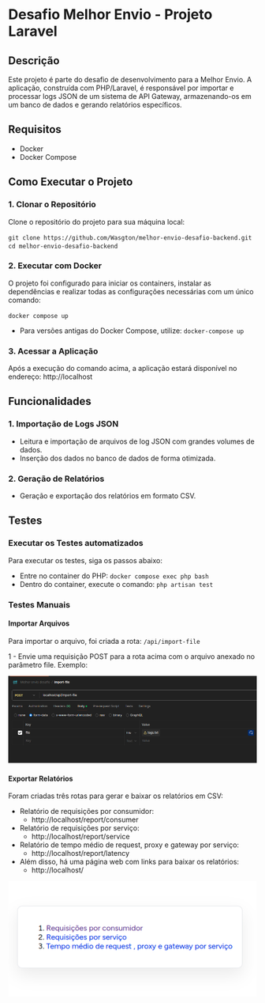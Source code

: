 # Desafio Melhor Envio - Projeto Laravel
## Descrição
Este projeto é parte do desafio de desenvolvimento para a Melhor Envio. A aplicação, construída com PHP/Laravel, é responsável por importar e processar logs JSON de um sistema de API Gateway, armazenando-os em um banco de dados e gerando relatórios específicos.

## Requisitos
- Docker
- Docker Compose

## Como Executar o Projeto

### 1. Clonar o Repositório
   Clone o repositório do projeto para sua máquina local:

``
git clone https://github.com/Wasgton/melhor-envio-desafio-backend.git
``
``
cd melhor-envio-desafio-backend
``

### 2. Executar com Docker
   O projeto foi configurado para iniciar os containers, instalar as dependências e realizar todas as configurações necessárias com um único comando:

`docker compose up`
- Para versões antigas do Docker Compose, utilize:
`docker-compose up`

### 3. Acessar a Aplicação
   Após a execução do comando acima, a aplicação estará disponível no endereço:
http://localhost

##  Funcionalidades
### 1. Importação de Logs JSON
- Leitura e importação de arquivos de log JSON com grandes volumes de dados.
- Inserção dos dados no banco de dados de forma otimizada.
### 2. Geração de Relatórios
- Geração e exportação dos relatórios em formato CSV.


## Testes

### Executar os Testes automatizados
 Para executar os testes, siga os passos abaixo:

- Entre no container do PHP:
``docker compose exec php bash``
- Dentro do container, execute o comando:
``php artisan test``

### Testes Manuais
#### Importar Arquivos
Para importar o arquivo, foi criada a rota:
``/api/import-file``

1 - Envie uma requisição POST para a rota acima com o arquivo anexado no parâmetro file.
Exemplo:

![img.png](img.png)

#### Exportar Relatórios
Foram criadas três rotas para gerar e baixar os relatórios em CSV:

- Relatório de requisições por consumidor:
  - http://localhost/report/consumer
- Relatório de requisições por serviço:
   - http://localhost/report/service
- Relatório de tempo médio de request, proxy e gateway por serviço:
   - http://localhost/report/latency
- Além disso, há uma página web com links para baixar os relatórios:
  - http://localhost/

![img_1.png](img_1.png)

